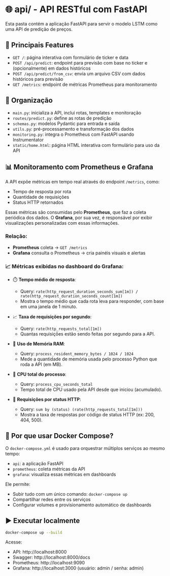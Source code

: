 # 🌐 api/ - API RESTful com FastAPI

Esta pasta contém a aplicação FastAPI para servir o modelo LSTM como uma API de predição de preços.

## 🚀 Principais Features

- `GET /`: página interativa com formulário de ticker e data
- `POST /api/predict`: endpoint para previsão com base no ticker e (opcionalmente) em dados históricos
- `POST /api/predict/from_csv`: envia um arquivo CSV com dados históricos para previsão
- `GET /metrics`: endpoint de métricas Prometheus para monitoramento

## 🧩 Organização

- `main.py`: inicializa a API, inclui rotas, templates e monitoração
- `routes/predict.py`: define as rotas de predição
- `schemas.py`: modelos Pydantic para entrada e saída
- `utils.py`: pré-processamento e transformação dos dados
- `monitoring.py`: integra o Prometheus com FastAPI usando Instrumentator
- `static/home.html`: página HTML interativa com formulário para uso da API

## 📊 Monitoramento com Prometheus e Grafana

A API expõe métricas em tempo real através do endpoint `/metrics`, como:
- Tempo de resposta por rota
- Quantidade de requisições
- Status HTTP retornados

Essas métricas são consumidas pelo **Prometheus**, que faz a coleta periódica dos dados. O **Grafana**, por sua vez, é responsável por exibir visualizações personalizadas com essas informações.

### Relação:
- **Prometheus** coleta → `GET /metrics`
- **Grafana** consulta o Prometheus → cria painéis visuais e alertas

### 📈 Métricas exibidas no dashboard do Grafana:

- ⏱️ **Tempo médio de resposta**:
  - Query: `rate(http_request_duration_seconds_sum[1m]) / rate(http_request_duration_seconds_count[1m])`
  - Mostra o tempo médio que cada rota leva para responder, com base em uma janela de 1 minuto.

- 📈 **Taxa de requisições por segundo**:
  - Query: `rate(http_requests_total[1m])`
  - Quantas requisições estão sendo feitas por segundo para a API.

- 💾 **Uso de Memória RAM**:
  - Query: `process_resident_memory_bytes / 1024 / 1024`
  - Mede a quantidade de memória usada pelo processo Python que roda a API (em MB).

- 🔁 **CPU total do processo**:
  - Query: `process_cpu_seconds_total`
  - Tempo total de CPU usado pela API desde que iniciou (acumulado).

- 🚦 **Requisições por status HTTP**:
  - Query: `sum by (status) (rate(http_requests_total[1m]))`
  - Mostra a taxa de respostas por código de status HTTP (ex: 200, 404, 500).

## 🐳 Por que usar Docker Compose?

O `docker-compose.yml` é usado para orquestrar múltiplos serviços ao mesmo tempo:

- `api`: a aplicação FastAPI
- `prometheus`: coleta métricas da API
- `grafana`: visualiza essas métricas em dashboards

Ele permite:
- Subir tudo com um único comando: `docker-compose up`
- Compartilhar redes entre os serviços
- Configurar volumes e provisionamento automático de dashboards

## ▶️ Executar localmente

```bash
docker-compose up --build
```

Acesse:
- API: http://localhost:8000
- Swagger: http://localhost:8000/docs
- Prometheus: http://localhost:9090
- Grafana: http://localhost:3000 (usuário: admin / senha: admin)
